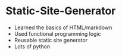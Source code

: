 # Static-Site-Generator

- Learned the basics of HTML/markdown
- Used functional programming logic
- Reusable static site generator
- Lots of python
